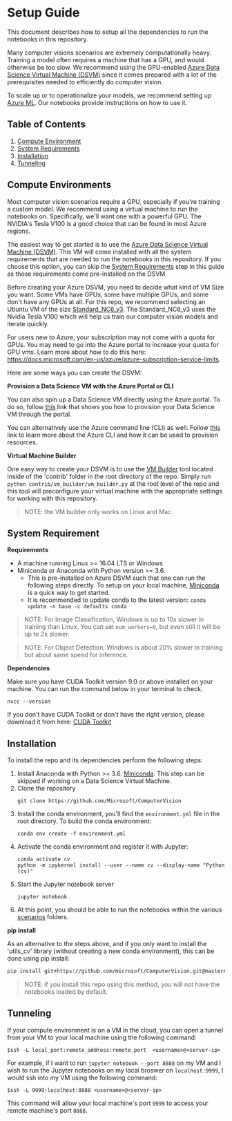 # Setup Guide

This document describes how to setup all the dependencies to run the notebooks
in this repository.

Many computer visions scenarios are extremely computationally heavy. Training a
model often requires a machine that has a GPU, and would otherwise be too slow.
We recommend using the GPU-enabled [Azure Data Science Virtual Machine (DSVM)](https://azure.microsoft.com/en-us/services/virtual-machines/data-science-virtual-machines/) since it comes prepared with a lot of the prerequisites needed to efficiently do computer vision.

To scale up or to operationalize your models, we recommend setting up [Azure
ML](https://docs.microsoft.com/en-us/azure/machine-learning/). Our notebooks
provide instructions on how to use it.


## Table of Contents

1. [Compute Environment](#compute-environments)
1. [System Requirements](#system-requirements)
1. [Installation](#installation)
1. [Tunneling](#tunneling)

## Compute Environments

Most computer vision scenarios require a GPU, especially if you're training a
custom model. We recommend using a virtual machine to run the notebooks on.
Specifically, we'll want one with a powerful GPU. The NVIDIA's Tesla V100 is a
good choice that can be found in most Azure regions.

The easiest way to get started is to use the [Azure Data Science Virtual Machine (DSVM)](https://azure.microsoft.com/en-us/services/virtual-machines/data-science-virtual-machines/). This VM will come installed with all the system requirements that are needed to run the notebooks in this repository. If you choose this option, you can skip the [System Requirements](#system-requirements) step in this guide as those requirements come pre-installed on the DSVM.

Before creating your Azure DSVM, you need to decide what kind of VM Size you want. Some VMs have GPUs, some have multiple GPUs, and some don't have any GPUs at all. For this repo, we recommend selecting an Ubuntu VM of the size [Standard_NC6_v3](https://docs.microsoft.com/en-us/azure/virtual-machines/windows/sizes-gpu#ncv3-series). The Standard_NC6_v3 uses the Nvidia Tesla V100 which will help us train our computer vision models and iterate quickly. 

For users new to Azure, your subscription may not come with a quota for GPUs. You may need to go into the Azure portal to increase your quota for GPU vms. Learn more about how to do this here: https://docs.microsoft.com/en-us/azure/azure-subscription-service-limits.

Here are some ways you can create the DSVM:

__Provision a Data Science VM with the Azure Portal or CLI__

You can also spin up a Data Science VM directly using the Azure portal. To do so, follow
[this](https://docs.microsoft.com/en-us/azure/machine-learning/data-science-virtual-machine/dsvm-ubuntu-intro)
link that shows you how to provision your Data Science VM through the portal.

You can alternatively use the Azure command line (CLI) as well. Follow
[this](https://docs.microsoft.com/en-us/cli/azure/azure-cli-vm-tutorial?view=azure-cli-latest)
link to learn more about the Azure CLI and how it can be used to provision
resources.

__Virtual Machine Builder__

One easy way to create your DSVM is to use the [VM Builder](contrib/vm_builder) tool located inside of the 'contrib' folder in the root directory of the repo. Simply run `python contrib/vm_builder/vm_builder.py` at the root level of the repo and this tool will preconfigure your virtual machine with the appropriate settings for working with this repository.

> NOTE: the VM builder only works on Linux and Mac.

## System Requirement

__Requirements__

* A machine running Linux >= 16.04 LTS or Windows
* Miniconda or Anaconda with Python version >= 3.6.
    * This is pre-installed on Azure DSVM such that one can run the following steps directly. To setup on your local machine, [Miniconda](https://docs.conda.io/en/latest/miniconda.html) is a quick way to get started.
    * It is recommended to update conda to the latest version: `conda update -n base -c defaults conda`

> NOTE: For Image Classification, Windows is up to 10x slower in training than Linux. You can set `num_workers=0`, but even still it will be up to 2x slower.

> NOTE: For Object Detection, Windows is about 20% slower in training but about same speed for inference.

__Dependencies__

Make sure you have CUDA Toolkit version 9.0 or above installed on your machine. You can run the command below in your terminal to check.

```
nvcc --version
```

If you don't have CUDA Toolkit or don't have the right version, please download it from here: [CUDA Toolkit](https://developer.nvidia.com/cuda-toolkit)

## Installation
To install the repo and its dependencies perform the following steps:

1. Install Anaconda with Python >= 3.6. [Miniconda](https://conda.io/miniconda.html). This step can be skipped if working on a Data Science Virtual Machine.
1. Clone the repository
    ```
    git clone https://github.com/Microsoft/ComputerVision
    ```
1. Install the conda environment, you'll find the `environment.yml` file in the root directory. To build the conda environment:
    ```
    conda env create -f environment.yml
    ```
1. Activate the conda environment and register it with Jupyter:
    ```
    conda activate cv
    python -m ipykernel install --user --name cv --display-name "Python (cv)"
    ```
1. Start the Jupyter notebook server
    ```
    jupyter notebook
    ```
1. At this point, you should be able to run the notebooks within the various [scenarios](scenarios) folders. 

__pip install__

As an alternative to the steps above, and if you only want to install
the 'utils_cv' library (without creating a new conda environment),
this can be done using pip install:

```bash
pip install git+https://github.com/microsoft/ComputerVision.git@master#egg=utils_cv
```

> NOTE: if you install this repo using this method, you will not have the notebooks loaded by default.

## Tunneling

If your compute environment is on a VM in the cloud, you can open a tunnel from your VM to your local machine using the following command:
```
$ssh -L local_port:remote_address:remote_port  <username>@<server-ip>
```

For example, if I want to run `jupyter notebook --port 8888` on my VM and I
wish to run the Jupyter notebooks on my local broswer on `localhost:9999`, I
would ssh into my VM using the following command:

```
$ssh -L 9999:localhost:8888 <username>@<server-ip>
```

This command will allow your local machine's port `9999` to access your remote
machine's port `8888`.
